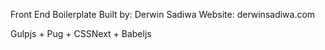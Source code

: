 Front End Boilerplate
Built by: Derwin Sadiwa
Website: derwinsadiwa.com

Gulpjs + Pug + CSSNext + Babeljs